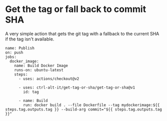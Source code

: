 # Get the tag or fall back to commit SHA

A very simple action that gets the git tag with a fallback to the current SHA if the tag isn't available.

```
name: Publish
on: push
jobs:
  docker_image:
    name: Build Docker Image
    runs-on: ubuntu-latest
    steps:
      - uses: actions/checkout@v2

      - uses: ctrl-alt-it/get-tag-or-sha/get-tag-or-sha@v1
        id: tag

      - name: Build
        run: docker build . --file Dockerfile --tag mydockerimage:${{ steps.tag.outputs.tag }} --build-arg commit="${{ steps.tag.outputs.tag }}"
```
